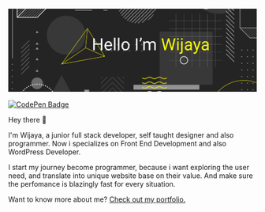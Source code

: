 [![Wijaya Github Banner](./assets/wijaya-banner.png)](https://wijayaac.netlify.app)

[![CodePen Badge](https://img.shields.io/badge/CodePen-Profile-informational?style=flat&logo=codepen&logoColor=white&color=black)](https://codepen.io/wijayaac)

Hey there 👋

I'm Wijaya, a junior full stack developer, self taught designer and also programmer. Now i specializes on Front End Development and also WordPress Developer.

I start my journey become programmer, because i want exploring the user need, and translate into unique website base on their value. And make sure the perfomance is blazingly fast for every situation.

Want to know more about me? [Check out my portfolio.](https://wijayaac.netlify.app)
